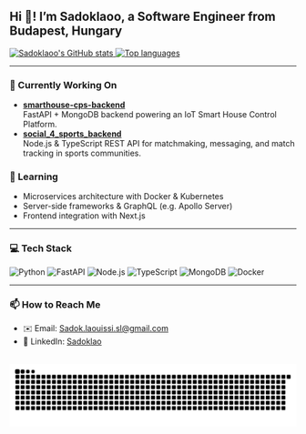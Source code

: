 <h2 align="left">Hi 👋! I’m Sadoklaoo, a Software Engineer from Budapest, Hungary</h2>

<p align="left">
  <a href="https://github.com/Sadoklaoo">
    <img src="https://github-readme-stats.vercel.app/api?username=Sadoklaoo&theme=dracula&show_icons=true&include_all_commits=true&count_private=true&hide_border=false" alt="Sadoklaoo's GitHub stats" height="150" />
  </a>
  <a href="https://github.com/Sadoklaoo">
    <img src="https://github-readme-stats.vercel.app/api/top-langs/?username=Sadoklaoo&layout=compact&theme=dracula&hide_border=false" alt="Top languages" height="150" />
  </a>
</p>

---

### 🔭 Currently Working On
- **[smarthouse-cps-backend](https://github.com/Sadoklaoo/smarthouse-cps-backend)**  
  FastAPI + MongoDB backend powering an IoT Smart House Control Platform.  
- **[social_4_sports_backend](https://github.com/Sadoklaoo/social_4_sports_backend)**  
  Node.js & TypeScript REST API for matchmaking, messaging, and match tracking in sports communities.  

### 🌱 Learning
- Microservices architecture with Docker & Kubernetes  
- Server-side frameworks & GraphQL (e.g. Apollo Server)  
- Frontend integration with Next.js

---

### 💻 Tech Stack
<div align="left">
  <img src="https://cdn.jsdelivr.net/gh/devicons/devicon/icons/python/python-original.svg"    alt="Python"    height="30" />
  <img src="https://cdn.jsdelivr.net/gh/devicons/devicon/icons/fastapi/fastapi-original.svg"    alt="FastAPI"   height="30" />
  <img src="https://cdn.jsdelivr.net/gh/devicons/devicon/icons/nodejs/nodejs-original.svg"      alt="Node.js"   height="30" />
  <img src="https://cdn.jsdelivr.net/gh/devicons/devicon/icons/typescript/typescript-original.svg" alt="TypeScript"height="30" />
  <img src="https://cdn.jsdelivr.net/gh/devicons/devicon/icons/mongodb/mongodb-original.svg"    alt="MongoDB"  height="30" />
  <img src="https://cdn.jsdelivr.net/gh/devicons/devicon/icons/docker/docker-original.svg"      alt="Docker"    height="30" />
</div>

---

### 📫 How to Reach Me
- ✉️ Email: Sadok.laouissi.sl@gmail.com  
- 🔗 LinkedIn: [Sadoklao](https://linkedin.com/in/your-profile](https://www.linkedin.com/in/sadoklao/))  

<br>

<div align="center">
  <img src="https://raw.githubusercontent.com/Sadoklaoo/Sadoklaoo/output/snake.svg" alt="Snake animation" />
</div>
